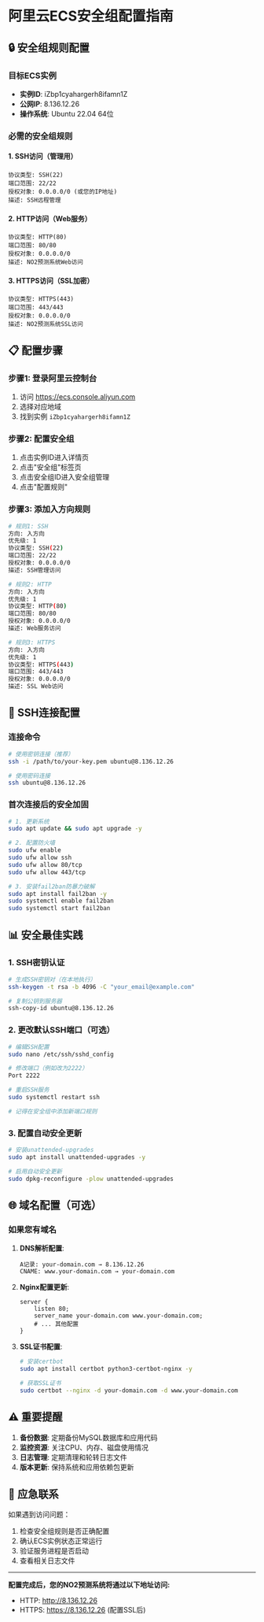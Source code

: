 # 阿里云ECS安全组配置指南

## 🔒 安全组规则配置

### 目标ECS实例
- **实例ID**: iZbp1cyahargerh8ifamn1Z
- **公网IP**: 8.136.12.26
- **操作系统**: Ubuntu 22.04 64位

### 必需的安全组规则

#### 1. SSH访问（管理用）
```
协议类型: SSH(22)
端口范围: 22/22
授权对象: 0.0.0.0/0 (或您的IP地址)
描述: SSH远程管理
```

#### 2. HTTP访问（Web服务）
```
协议类型: HTTP(80)
端口范围: 80/80
授权对象: 0.0.0.0/0
描述: NO2预测系统Web访问
```

#### 3. HTTPS访问（SSL加密）
```
协议类型: HTTPS(443)
端口范围: 443/443
授权对象: 0.0.0.0/0
描述: NO2预测系统SSL访问
```

## 📋 配置步骤

### 步骤1: 登录阿里云控制台
1. 访问 https://ecs.console.aliyun.com
2. 选择对应地域
3. 找到实例 `iZbp1cyahargerh8ifamn1Z`

### 步骤2: 配置安全组
1. 点击实例ID进入详情页
2. 点击"安全组"标签页
3. 点击安全组ID进入安全组管理
4. 点击"配置规则"

### 步骤3: 添加入方向规则
```bash
# 规则1: SSH
方向: 入方向
优先级: 1
协议类型: SSH(22)
端口范围: 22/22
授权对象: 0.0.0.0/0
描述: SSH管理访问

# 规则2: HTTP
方向: 入方向
优先级: 1
协议类型: HTTP(80)
端口范围: 80/80
授权对象: 0.0.0.0/0
描述: Web服务访问

# 规则3: HTTPS
方向: 入方向
优先级: 1
协议类型: HTTPS(443)
端口范围: 443/443
授权对象: 0.0.0.0/0
描述: SSL Web访问
```

## 🔐 SSH连接配置

### 连接命令
```bash
# 使用密钥连接（推荐）
ssh -i /path/to/your-key.pem ubuntu@8.136.12.26

# 使用密码连接
ssh ubuntu@8.136.12.26
```

### 首次连接后的安全加固
```bash
# 1. 更新系统
sudo apt update && sudo apt upgrade -y

# 2. 配置防火墙
sudo ufw enable
sudo ufw allow ssh
sudo ufw allow 80/tcp
sudo ufw allow 443/tcp

# 3. 安装fail2ban防暴力破解
sudo apt install fail2ban -y
sudo systemctl enable fail2ban
sudo systemctl start fail2ban
```

## 📊 安全最佳实践

### 1. SSH密钥认证
```bash
# 生成SSH密钥对（在本地执行）
ssh-keygen -t rsa -b 4096 -C "your_email@example.com"

# 复制公钥到服务器
ssh-copy-id ubuntu@8.136.12.26
```

### 2. 更改默认SSH端口（可选）
```bash
# 编辑SSH配置
sudo nano /etc/ssh/sshd_config

# 修改端口（例如改为2222）
Port 2222

# 重启SSH服务
sudo systemctl restart ssh

# 记得在安全组中添加新端口规则
```

### 3. 配置自动安全更新
```bash
# 安装unattended-upgrades
sudo apt install unattended-upgrades -y

# 启用自动安全更新
sudo dpkg-reconfigure -plow unattended-upgrades
```

## 🌐 域名配置（可选）

### 如果您有域名
1. **DNS解析配置**:
   ```
   A记录: your-domain.com → 8.136.12.26
   CNAME: www.your-domain.com → your-domain.com
   ```

2. **Nginx配置更新**:
   ```nginx
   server {
       listen 80;
       server_name your-domain.com www.your-domain.com;
       # ... 其他配置
   }
   ```

3. **SSL证书配置**:
   ```bash
   # 安装certbot
   sudo apt install certbot python3-certbot-nginx -y
   
   # 获取SSL证书
   sudo certbot --nginx -d your-domain.com -d www.your-domain.com
   ```

## ⚠️ 重要提醒

1. **备份数据**: 定期备份MySQL数据库和应用代码
2. **监控资源**: 关注CPU、内存、磁盘使用情况
3. **日志管理**: 定期清理和轮转日志文件
4. **版本更新**: 保持系统和应用依赖包更新

## 🚨 应急联系

如果遇到访问问题：
1. 检查安全组规则是否正确配置
2. 确认ECS实例状态正常运行
3. 验证服务进程是否启动
4. 查看相关日志文件

---

**配置完成后，您的NO2预测系统将通过以下地址访问:**
- HTTP: http://8.136.12.26
- HTTPS: https://8.136.12.26 (配置SSL后)